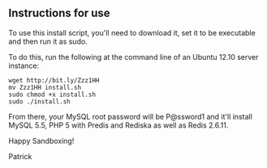 ## Instructions for use

To use this install script, you'll need to download it, set it to be executable and then run it as sudo.  

To do this, run the following at the command line of an Ubuntu 12.10 server instance:

```shell
wget http://bit.ly/Zzz1HH
mv Zzz1HH install.sh
sudo chmod +x install.sh
sudo ./install.sh
```

From there, your MySQL root password will be P@ssword1 and it'll install MySQL 5.5, PHP 5 with Predis and Rediska as well as Redis 2.6.11.

Happy Sandboxing!

Patrick